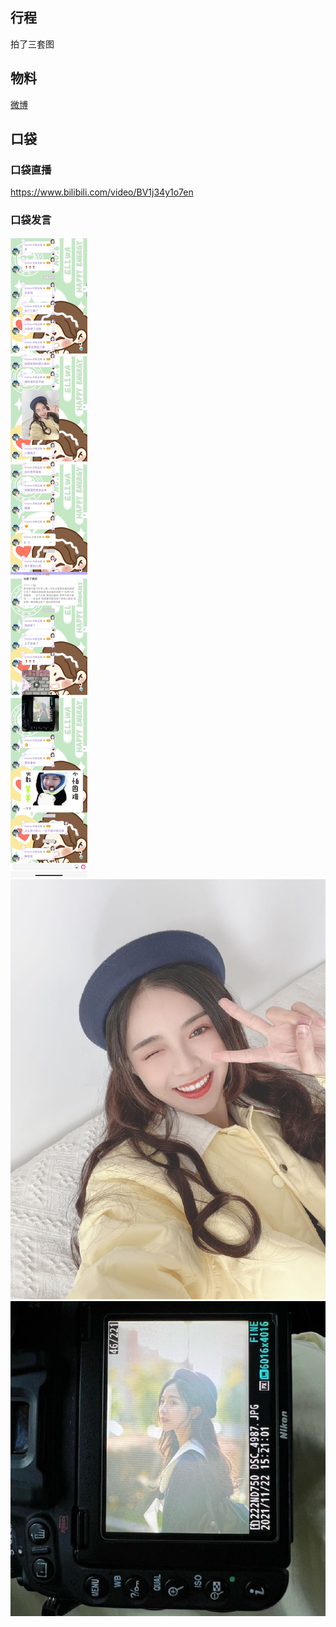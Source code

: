 ## 行程
拍了三套图

## 物料
[微博](https://weibo.com/5228056212/L2HXUuHQc)<br>
## 口袋
### 口袋直播
https://www.bilibili.com/video/BV1j34y1o7en
### 口袋发言
![口袋发言](./pocket48/imgs/messages1.jpeg)<br>
![口袋发言](./pocket48/imgs/P1.jpeg)<br>
![口袋发言](./pocket48/imgs/P2.jpeg)<br>

